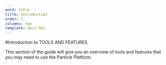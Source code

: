 ```yaml
---
word: intro
title: Introduction
order: 1
columns: two
template: docs.hbs
---
```


#Introduction to TOOLS AND FEATURES

This section of the guide will give you an overview of tools and features that you may need to use the Particle Platform.

